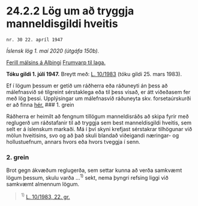 # 24.2.2 Lög um að tryggja manneldisgildi hveitis

`nr. 30 22. apríl 1947`

_Íslensk lög 1. maí 2020 (útgáfa 150b)._

[Ferill málsins á Alþingi](https://www.althingi.is/thingstorf/thingmalalistar-eftir-thingum/ferill/?ltg=66&mnr=183)
[Frumvarp til laga.](https://www.althingi.is/altext/66/s/pdf/0458.pdf)

**Tóku gildi 1. júlí 1947.**
Breytt með:
[L. 10/1983](https://althingi.is/altext/stjtnr.html#1983010) (tóku gildi 25. mars 1983).

Ef í lögum þessum er getið um ráðherra eða ráðuneyti án þess að málefnasvið sé tilgreint sérstaklega eða til þess vísað, er átt viðeðasem fer með lög þessi. Upplýsingar um málefnasvið ráðuneyta skv. forsetaúrskurði er að finna [hér.](2018119.md) ### 1. grein

Ráðherra er heimilt að fengnum tillögum manneldisráðs að skipa fyrir með reglugerð um ráðstafanir til að tryggja sem best manneldisgildi hveitis, sem selt er á íslenskum markaði. Má í því skyni krefjast sérstakrar tilhögunar við mölun hveitisins, svo og að það skuli blandað viðeigandi næringar- og hollustuefnum, annars hvors eða hvors tveggja í senn.

### 2. grein

Brot gegn ákvæðum reglugerða, sem settar kunna að verða samkvæmt lögum þessum, skulu varða …<sup>1)</sup> sekt, nema þyngri refsing liggi við samkvæmt almennum lögum.

> <sup>1)</sup> [L. 10/1983, 22. gr.](https://althingi.is/altext/stjtnr.html#1983010?g22)
